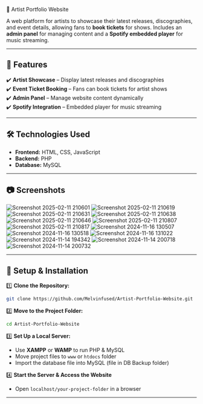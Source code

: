 🎵 Artist Portfolio Website

A web platform for artists to showcase their latest releases, discographies, and event details, allowing fans to **book tickets** for shows. Includes an **admin panel** for managing content and a **Spotify embedded player** for music streaming.

---

## 🚀 Features

✔️ **Artist Showcase** – Display latest releases and discographies  
✔️ **Event Ticket Booking** – Fans can book tickets for artist shows  
✔️ **Admin Panel** – Manage website content dynamically  
✔️ **Spotify Integration** – Embedded player for music streaming  


---

## 🛠️ Technologies Used

- **Frontend:** HTML, CSS, JavaScript  
- **Backend:** PHP 
- **Database:** MySQL

---

## 📷 Screenshots
![Screenshot 2025-02-11 210601](https://github.com/user-attachments/assets/5f1d5e6c-82c9-42ad-b0f9-b18a06dfa864)
![Screenshot 2025-02-11 210619](https://github.com/user-attachments/assets/1c059cc8-2364-4641-ad34-8b916d4cda45)
![Screenshot 2025-02-11 210631](https://github.com/user-attachments/assets/ff873809-8d36-4bb8-b07f-5c6abaa2e9d4)
![Screenshot 2025-02-11 210638](https://github.com/user-attachments/assets/6ce70353-4f65-4839-960e-8040c7129004)
![Screenshot 2025-02-11 210646](https://github.com/user-attachments/assets/1ae67a87-22eb-464f-a44f-c840c32a23e3)
![Screenshot 2025-02-11 210807](https://github.com/user-attachments/assets/32f8a0f0-9c79-4cf2-8735-757faa64f4df)
![Screenshot 2025-02-11 210817](https://github.com/user-attachments/assets/1638d8a1-1e51-4eff-a7ef-1c5f80903abb)
![Screenshot 2024-11-16 130507](https://github.com/user-attachments/assets/c5b0a5cb-8da8-4350-a8e9-b7398911a88b)
![Screenshot 2024-11-16 130518](https://github.com/user-attachments/assets/edc2112b-1f3e-422f-975b-95d1d2c9dd4a)
![Screenshot 2024-11-16 131022](https://github.com/user-attachments/assets/a9ac2fc4-4d39-4b77-aa7a-49228d24143f)
![Screenshot 2024-11-14 194342](https://github.com/user-attachments/assets/18117677-a820-4e05-a2fa-8c91f49c6ae1)
![Screenshot 2024-11-14 200718](https://github.com/user-attachments/assets/e8c76b29-fb0a-48ec-8210-fc751235531b)
![Screenshot 2024-11-14 200732](https://github.com/user-attachments/assets/c8a58aee-0370-4832-a8f5-afb3a0eab03b)


---

## 🔧 Setup & Installation

1️⃣ **Clone the Repository:**  
```sh
git clone https://github.com/Melvinfused/Artist-Portfolio-Website.git
```

2️⃣ **Move to the Project Folder:**  
```sh
cd Artist-Portfolio-Website
```

3️⃣ **Set Up a Local Server:**  
- Use **XAMPP** or **WAMP** to run PHP & MySQL  
- Move project files to `www` or `htdocs` folder  
- Import the database file into MySQL (file in DB Backup folder)

4️⃣ **Start the Server & Access the Website**  
- Open `localhost/your-project-folder` in a browser  

---
